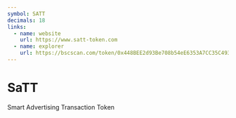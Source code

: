 ```yaml
---
symbol: SATT
decimals: 18
links:
  - name: website
    url: https://www.satt-token.com
  - name: explorer
    url: https://bscscan.com/token/0x448BEE2d93Be708b54eE6353A7CC35C4933F1156
---
```


# SaTT

Smart Advertising Transaction Token
